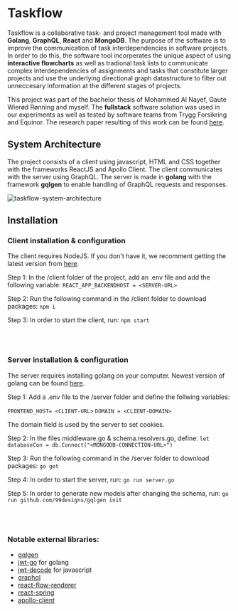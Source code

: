 # Taskflow

Taskflow is a collaborative task- and project management tool made with **Golang**, **GraphQL**, **React** and **MongoDB**. The purpose of the software is to improve the communication of task interdependencies in software projects. In order to do this, the software tool incorperates the unique aspect of using **interactive flowcharts** as well as tradional task lists to communicate complex interdependencies of assignments and tasks that constitute larger projects and use the underlying directional graph datastructure to filter out unneccesary information at the different stages of projects. 

This project was part of the bachelor thesis of Mohammed Al Nayef, Gaute Wierød Rønning and myself. The **fullstack** software solution was used in our experiments as well as tested by software teams from Trygg Forsikring and Equinor. The research paper resulting of this work can be found [here](https://ntnuopen.ntnu.no/ntnu-xmlui/bitstream/handle/11250/2778050/no.ntnu%3ainspera%3a83510435%3a83529130.pdf?sequence=1&isAllowed=y).



## System Architecture
The project consists of a client using javascript, HTML and CSS together with the frameworks ReactJS and Apollo Client. The client communicates with the server using GraphQL. The server is made in **golang** with the framework **gqlgen** to enable handling of GraphQL requests and responses. 


![taskflow-system-architecture](https://user-images.githubusercontent.com/50367062/180308112-e0e1dee4-30a6-4813-a956-789189f29b17.JPG)

## Installation

### Client installation & configuration

The client requires NodeJS. If you don't have it, we recomment getting the latest version from [here](https://nodejs.org/en/download/).

Step 1: In the /client folder of the project, add an .env file and add the following variable: `REACT_APP_BACKENDHOST = <SERVER-URL>`

Step 2: Run the following command in the /client folder to download packages: `npm i`

Step 3: In order to start the client, run: `npm start`

<br></br>
### Server installation & configuration

The server requires installing golang on your computer. Newest version of golang can be found [here](https://golang.org/dl/).

Step 1: Add a .env file to the /server folder and define the follwing variables:

`FRONTEND_HOST= <CLIENT-URL>`
`DOMAIN = <CLIENT-DOMAIN>`

The domain field is used by the server to set cookies.

Step 2: In the files middleware.go & schema.resolvers.go, define: `let databaseCon = db.Connect("<MONGODB-CONNECTION-URL>")`

Step 3: Run the following command in the /server folder to download packages: `go get`

Step 4: In order to start the server, run: `go run server.go`

Step 5: In order to generate new models after changing the schema, run: `go run github.com/99designs/gqlgen init`

<br></br>
### Notable external libraries:
- [gqlgen](https://github.com/99designs/gqlgen)
- [jwt-go](https://github.com/dgrijalva/jwt-go) for golang
- [jwt-decode](https://www.npmjs.com/package/jwt-decode) for javascript
- [graphql](https://www.npmjs.com/package/graphql)
- [react-flow-renderer](https://www.npmjs.com/package/react-flow-renderer)
- [react-spring](https://www.npmjs.com/package/react-spring)
- [apollo-client](https://www.npmjs.com/package/@apollo/client)
